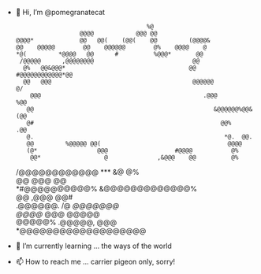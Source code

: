 - 👋 Hi, I’m @pomegranatecat
                                                                               
                                           %@                                   
                        @@@@            @@@ @@                                  
      @@@@*             @@   @@(    (@@(    @@         (@@@@&                   
      @@    @@@@@        @@    @@@@@@        @%    @@@@    @                    
      *@(         *@@@@   @@      #          %@@@*       @@                     
       /@@@@@      ,@@@@@@@@                            @@                      
        @%   @@&@@@*                                   @@      #@@@@@@@@@@@@*@@ 
        @@   @@@                                        @@@@@@               @/ 
          @@@                                              .@@@            %@@  
         @@                                                   &@@@@@@%@@&(@@    
         @#                                                     @@%    .@@      
         @.                                                      *@.  @@.       
         @@         %@@@@@ @@(                                    @@@@          
         (@*                 @@@                   #@@@@           @%           
          @@*                  @              ,&@@@    @@          @%           
     /@@@@@@@@@@@@                  ***                 &@         @%           
            @@                      @@@                           @@            
      *#@@@@@@@@@@%                                     &@@@@@@@@@@@@@%         
               @@                                        ,@@@  @@#              
             .@@@@@@.                                  /@    *@@@@@@@           
        @@@@*       @@@                                  @@@@@                  
                        @@@@@%                       .@@@@@,  @@@               
                                *@@@@@@@@@@@@@@@@@@@                            
                                                                                
                                                                       
                                                                                
                                                                                
                                                                                
- 🌱 I’m currently learning ... the ways of the world
- 📫 How to reach me ... carrier pigeon only, sorry! 


